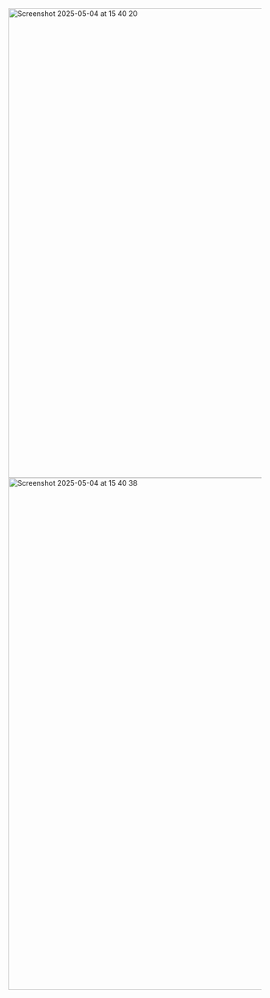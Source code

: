 

<img width="934" alt="Screenshot 2025-05-04 at 15 40 20" src="https://github.com/user-attachments/assets/01b86ef1-3bbd-4186-996a-314daeed81a8" />



<img width="1019" alt="Screenshot 2025-05-04 at 15 40 38" src="https://github.com/user-attachments/assets/628e0aca-428f-4c0d-b41b-f7f298840655" />
